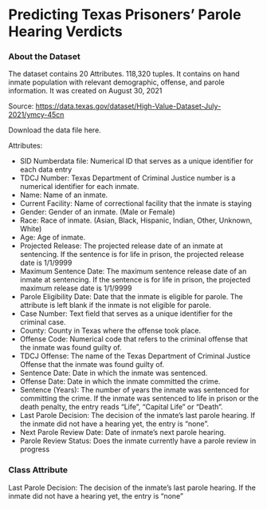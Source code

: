 # Predicting Texas Prisoners’ Parole Hearing Verdicts

### About the Dataset

The dataset contains 20 Attributes. 118,320 tuples. It contains on hand inmate population with relevant demographic, offense, and parole information. It was created on August 30, 2021

Source: https://data.texas.gov/dataset/High-Value-Dataset-July-2021/ymcy-45cn 

Download the data file here.

Attributes:
  - SID Numberdata file: Numerical ID that serves as a unique identifier for each data entry
  - TDCJ Number: Texas Department of Criminal Justice number is a numerical identifier for each inmate.
  - Name: Name of an inmate.
  - Current Facility: Name of correctional facility that the inmate is staying
  - Gender: Gender of an inmate. (Male or Female)
  - Race: Race of inmate. (Asian, Black, Hispanic, Indian, Other, Unknown, White)
  - Age: Age of inmate.
  - Projected Release: The projected release date of an inmate at sentencing. If the sentence is for life in prison, the projected release date is 1/1/9999
  - Maximum Sentence Date: The maximum sentence release date of an inmate at sentencing. If the sentence is for life in prison, the projected maximum release date is       1/1/9999
  - Parole Eligibility Date: Date that the inmate is eligible for parole. The attribute is left blank if the inmate is not eligible for parole. 
  - Case Number: Text field that serves as a unique identifier for the criminal case.
  - County: County in Texas where the offense took place.
  - Offense Code: Numerical code that refers to the criminal offense that the inmate was found guilty of.
  - TDCJ Offense: The name of the Texas Department of Criminal Justice Offense that the inmate was found guilty of.
  - Sentence Date: Date in which the inmate was sentenced.
  - Offense Date: Date in which the inmate committed the crime.
  - Sentence (Years): The number of years the inmate was sentenced for committing the crime. If the inmate was sentenced to life in prison or the death penalty, the       entry reads “Life”, “Capital Life” or “Death”.
  - Last Parole Decision: The decision of the inmate’s last parole hearing.  If the inmate did not have a hearing yet, the entry is “none”.
  - Next Parole Review Date:  Date of inmate’s next parole hearing.
  - Parole Review Status: Does the inmate currently have a parole review in progress

### Class Attribute

Last Parole Decision: The decision of the inmate’s last parole hearing. If the inmate did not have a hearing yet, the entry is “none”
